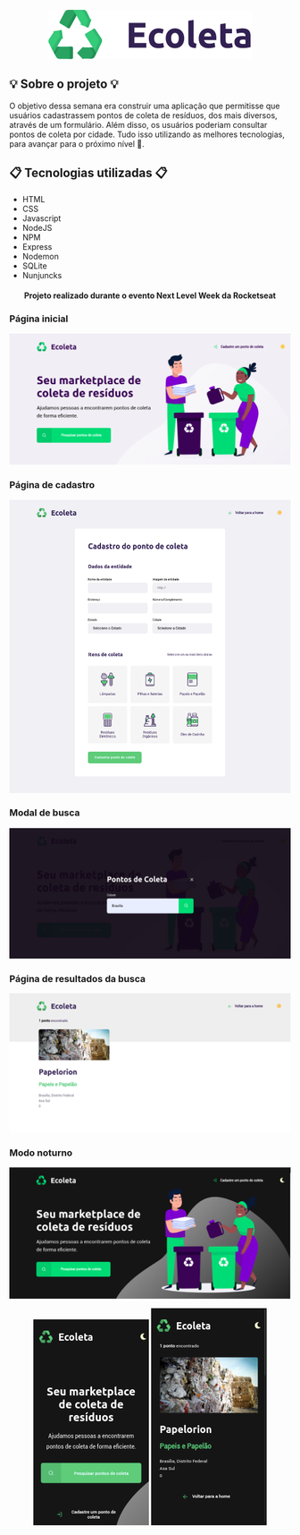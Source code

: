 <p align="center">
  <img src="public/assets/logo.svg"/>
</p>

## :bulb: Sobre o projeto :bulb:
O objetivo dessa semana era construir uma aplicação que permitisse que usuários cadastrassem pontos de coleta de resíduos, dos mais diversos, através de um formulário. Além disso, os usuários poderiam consultar pontos de coleta por cidade. Tudo isso utilizando as melhores tecnologias, para avançar para o próximo nível :rocket:.

## :clipboard: Tecnologias utilizadas :clipboard:
- HTML
- CSS
- Javascript
- NodeJS
- NPM
- Express
- Nodemon
- SQLite
- Nunjuncks

<p>
  <h4 align="center">Projeto realizado durante o evento Next Level Week da Rocketseat</h4>
</p>

### Página inicial
<img src="public/images/home-light.png"/>

### Página de cadastro
<img src="public/images/pagina-cadastro.png"/>

### Modal de busca
<img src="public/images/modal-search.png"/>

### Página de resultados da busca
<img src="public/images/pagina-resultados.png"/>

### Modo noturno
<img src="public/images/home-dark.png"/>
<p align="center">
  <img src="public/images/home-mobile-dark.png"/>
  <img src="public/images/pagina-resultados-mobile-dark.png"/>
</p>
